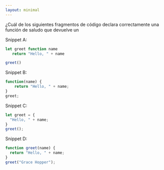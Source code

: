 ```yaml
---
layout: minimal 
---
```


<!-- Which of following code snippets properly declares a greet function that returns a greeting, and then calls it? -->
¿Cuál de los siguientes fragmentos de código declara correctamente una función de saludo que devuelve un 

Snippet A:  

```js
let greet function name
   return "Hello, " + name

greet()
```

Snippet B:  

```js
function(name) {
    return "Hello, " + name;
}
greet;
```

Snippet C:  

```js
let greet = {
  "Hello, " + name;
}
greet();
```

Snippet D:  

```js
function greet(name) {
  return "Hello, " + name;
}
greet("Grace Hopper");
```
